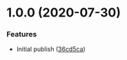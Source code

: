 # 1.0.0 (2020-07-30)


### Features

* Initial publish ([36cd5ca](https://github.com/Rapsssito/github-profile-badge/commit/36cd5cade7296e749c5fbdecd41c698c2519a2c2))

